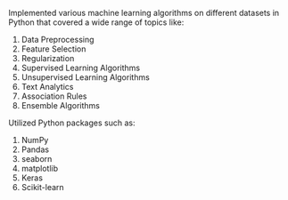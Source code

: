 Implemented various machine learning algorithms on different datasets in Python that covered a wide range of topics like:
1) Data Preprocessing
2) Feature Selection
3) Regularization 
4) Supervised Learning Algorithms
5) Unsupervised Learning Algorithms 
6) Text Analytics
7) Association Rules
8) Ensemble Algorithms

Utilized Python packages such as:
1) NumPy
2) Pandas
3) seaborn
4) matplotlib
5) Keras
6) Scikit-learn
